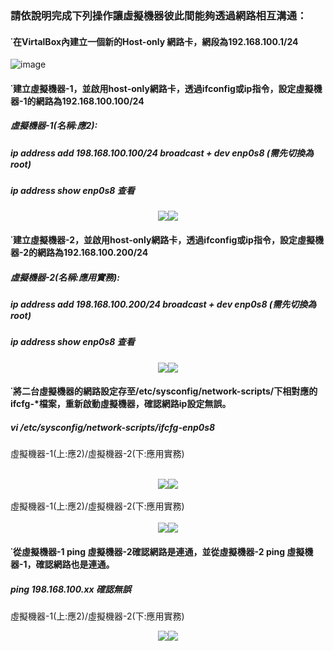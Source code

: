 ### 請依說明完成下列操作讓虛擬機器彼此間能夠透過網路相互溝通：<br>

#### ˙在VirtalBox內建立一個新的Host-only 網路卡，網段為192.168.100.1/24<br>
![image](https://github.com/ACS107135/107-1-ntcu-linux/blob/HW-8/ACS107135/photo/1.PNG)<br>
#### ˙建立虛擬機器-1，並啟用host-only網路卡，透過ifconfig或ip指令，設定虛擬機器-1的網路為192.168.100.100/24<br>
##### 虛擬機器-1(名稱:應2):<br>
##### ip address add 198.168.100.100/24 broadcast + dev enp0s8 (需先切換為root)<br>
##### ip address show enp0s8 查看
<center class="half">
    <img src="https://github.com/ACS107135/107-1-ntcu-linux/blob/HW-8/ACS107135/photo/1.52.PNG"/><img src="https://github.com/ACS107135/107-1-ntcu-linux/blob/HW-8/ACS107135/photo/2.PNG">
</center>

#### ˙建立虛擬機器-2，並啟用host-only網路卡，透過ifconfig或ip指令，設定虛擬機器-2的網路為192.168.100.200/24<br>
##### 虛擬機器-2(名稱:應用實務):<br>
##### ip address add 198.168.100.200/24 broadcast + dev enp0s8 (需先切換為root)<br>
##### ip address show enp0s8 查看<br>
<center class="half">
    <img src="https://github.com/ACS107135/107-1-ntcu-linux/blob/HW-8/ACS107135/photo/1.5.PNG"><img src="https://github.com/ACS107135/107-1-ntcu-linux/blob/HW-8/ACS107135/photo/3.PNG">
</center>

#### ˙將二台虛擬機器的網路設定存至/etc/sysconfig/network-scripts/下相對應的ifcfg-*檔案，重新啟動虛擬機器，確認網路ip設定無誤。<br>
##### vi /etc/sysconfig/network-scripts/ifcfg-enp0s8<br>
虛擬機器-1(上:應2)/虛擬機器-2(下:應用實務)<br><br>
<center class="half">
    <img src="https://github.com/ACS107135/107-1-ntcu-linux/blob/HW-8/ACS107135/photo/4.PNG"><img src="https://github.com/ACS107135/107-1-ntcu-linux/blob/HW-8/ACS107135/photo/5.PNG">
</center><br>
虛擬機器-1(上:應2)/虛擬機器-2(下:應用實務)<br><br>
<center class="half">
    <img src="https://github.com/ACS107135/107-1-ntcu-linux/blob/HW-8/ACS107135/photo/6.PNG"><img src="https://github.com/ACS107135/107-1-ntcu-linux/blob/HW-8/ACS107135/photo/7.PNG">
</center>

####  ˙從虛擬機器-1 ping 虛擬機器-2確認網路是連通，並從虛擬機器-2 ping 虛擬機器-1，確認網路也是連通。<br>
#####  ping 198.168.100.xx 確認無誤<br>
虛擬機器-1(上:應2)/虛擬機器-2(下:應用實務)<br>
<center class="half">
    <img src="https://github.com/ACS107135/107-1-ntcu-linux/blob/HW-8/ACS107135/photo/8.PNG"><img src="https://github.com/ACS107135/107-1-ntcu-linux/blob/HW-8/ACS107135/photo/9.PNG">
</center>
